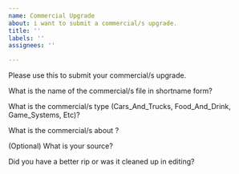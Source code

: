 ```yaml
---
name: Commercial Upgrade
about: i want to submit a commercial/s upgrade.
title: ''
labels: ''
assignees: ''

---
```


Please use this to submit your commercial/s upgrade.

What is the name of the commercial/s file in shortname form?

What is the commercial/s type (Cars_And_Trucks, Food_And_Drink, Game_Systems, Etc)?

What is the commercial/s about ?

(Optional) What is your source?

Did you have a better rip or was it cleaned up in editing?
